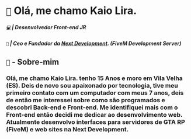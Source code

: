 # `👋` Olá, me chamo Kaio Lira.

##### `💻` | Desenvolvedor Front-end JR
##### `💼` | Ceo e Fundador da <a href="https://discord.gg/3uJ4tD9hs7">Next Development<a/>. (FiveM Development Server)

## `📃` - Sobre-mim

### Olá, me chamo Kaio Lira. tenho 15 Anos e moro em Vila Velha (ES). Deis de novo sou apaixonado por tecnologia, tive meu primeiro contato com um computador com meus 7 anos, deis de então me interessei sobre como são programados e descobri Back-end e Front-end. Me identifiquei mais com o Front-end então decidi me dedicar ao desenvolvimento web. Atualmente desenvolvo interfaces para servidores de GTA RP (FiveM) e web sites na Next Development.
